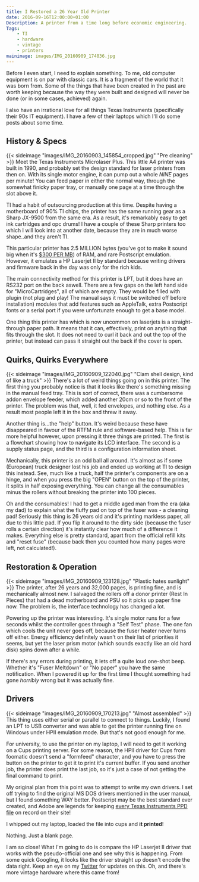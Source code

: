 ```yaml
---
title: I Restored a 26 Year Old Printer
date: 2016-09-16T12:00:00+01:00
Description: A printer from a time long before economic engineering.
Tags:
    - TI
    - hardware
    - vintage
    - printers
mainimage: images/IMG_20160909_174036.jpg
---
```


Before I even start, I need to explain something. To me, old computer equipment is on par with classic cars. It is a fragment of the world that it was born from. Some of the things that have been created in the past are worth keeping because the way they were built and designed will never be done (or in some cases, achieved) again.

I also have an irrational love for all things Texas Instruments (specifically their 90s IT equipment). I have a few of their laptops which I'll do some posts about some time.

## History & Specs

{{< sideimage "images/IMG_20160903_145854_cropped.jpg" "Pre cleaning" >}}
Meet the Texas Instruments Microlaser Plus. This little A4 printer was built in 1990, and probably set the design standard for laser printers from then on. With its single motor engine, it can pump out a whole *NINE* pages per minute! You can feed paper in either the normal way, through the somewhat finicky paper tray, or manually one page at a time through the slot above it.

TI had a habit of outsourcing production at this time. Despite having a motherboard of 90% TI chips, the printer has the same running gear as a Sharp JX-9500 from the same era. As a result, it's remarkably easy to get ink cartridges and opc drums! I have a couple of these Sharp printers too which I will look into at another date, because they are in much worse shape..and they aren't TI.

This particular printer has 2.5 MILLION bytes (you've got to make it sound big when it's [$300 PER MB](https://books.google.ie/books?id=wEufoGXlUxUC&pg=PT266&lpg=PT266&dq=sharp+printer+jx+95XX&source=bl&ots=ZaSQjJ07nb&sig=tv9TObzDqIOrqlDKvupZenRbh9Y&hl=en&sa=X&ved=0ahUKEwj1tvzbyJHPAhXJK8AKHdrVAtYQ6AEIKDAC#v=onepage&q=sharp%20printer%20jx%2095XX&f=false)) of RAM, and rare Postscript emulation. However, it emulates a HP Laserjet II by standard because writing drivers and firmware back in the day was only for the rich kids.

The main connectivity method for this printer is LPT, but it does have an RS232 port on the back aswell. There are a few gaps on the left hand side for "MicroCartridges", all of which are empty. They would be filled with plugin (not plug and play! The manual says it must be switched off before installation) modules that add features such as AppleTalk, extra Postscript fonts or a serial port if you were unfortunate enough to get a base model.

One thing this printer has which is now uncommon on laserjets is a straight-through paper path. It means that it can, effectively, print on anything that fits through the slot. It does not need to curl it back and out the top of the printer, but instead can pass it straight out the back if the cover is open.

## Quirks, Quirks Everywhere

{{< sideimage "images/IMG_20160909_122040.jpg" "Clam shell design, kind of like a truck" >}}
There's a lot of weird things going on in this printer. The first thing you probably notice is that it looks like there's something missing in the manual feed tray. This is sort of correct, there was a cumbersome addon envelope feeder, which added another 20cm or so to the front of the printer. The problem was that, well, it fed envelopes, and nothing else. As a result most people left it in the box and threw it away.

Another thing is...the "help" button. It's weird because these have disappeared in favour of the RTFM rule and software-based help. This is far more helpful however, upon pressing it three things are printed. The first is a flowchart showing how to navigate its LCD interface. The second is a supply status page, and the third is a configuration information sheet.

Mechanically, this printer is an odd ball all around. It's almost as if some (European) truck designer lost his job and ended up working at TI to design this instead. See, much like a truck, half the printer's components are on a hinge, and when you press the big "OPEN" button on the top of the printer, it splits in half exposing everything. You can change all the consumables minus the rollers without breaking the printer into 100 pieces.

Oh and the consumables! I had to get a middle aged man from the era (aka my dad) to explain what the fluffy pad on top of the fuser was - a cleaning pad! Seriously this thing is 26 years old and it's printing markless paper, all due to this little pad. If you flip it around to the dirty side (because the fuser rolls a certain direction) it's instantly clear how much of a difference it makes. Everything else is pretty standard, apart from the official refill kits and "reset fuse" (because back then you counted how many pages were left, not calculated!).

## Restoration & Operation

{{< sideimage "images/IMG_20160909_123128.jpg" "Plastic hates sunlight" >}}
The printer, after 26 years and 32,000 pages, is printing fine, and is mechanically almost new. I salvaged the rollers off a donor printer (Rest In Pieces) that had a dead motherboard and PSU so it picks up paper fine now. The problem is, the interface technology has changed a lot.

Powering up the printer was interesting. It's single motor runs for a few seconds whilst the controller goes through a "Self Test" phase. The one fan which cools the unit never goes off, because the fuser heater never turns off either. Energy efficiency definitely wasn't on their list of priorities it seems, but yet the laser prism motor (which sounds exactly like an old hard disk) spins down after a while.

If there's any errors during printing, it lets off a quite loud one-shot beep. Whether it's "Fuser Meltdown" or "No paper" you have the same notification. When I powered it up for the first time I thought something had gone *horribly* wrong but it was actually fine.

## Drivers

{{< sideimage "images/IMG_20160909_170213.jpg" "Almost assembled" >}}
This thing uses either serial or parallel to connect to things. Luckily, I found an LPT to USB converter and was able to get the printer running fine on Windows under HPII emulation mode. But that's not good enough for me.

For university, to use the printer on my laptop, I will need to get it working on a Cups printing server. For some reason, the HPII driver for Cups from foomatic doesn't send a "formfeed" character, and you have to press the button on the printer to get it to print it's current buffer. If you send another job, the printer does print the last job, so it's just a case of not getting the final command to print.

My original plan from this point was to attempt to write my own drivers. I set off trying to find the original MS DOS drivers mentioned in the user manual, but I found something WAY better. Postscript may be the best standard ever created, and Adobe are legends for keeping [every Texas Instruments PPD file](http://www.adobe.com/support/downloads/detail.jsp?ftpID=444) on record on their site!

I whipped out my laptop, loaded the file into cups and __it printed__!

Nothing. Just a blank page.

I am so close! What I'm going to do is compare the HP Laserjet II driver that works with the pseudo-official one and see why this is happening. From some quick Googling, it looks like the driver straight up doesn't encode the data right. Keep an eye on my [Twitter](https://twitter.com/m1cr0m4n) for updates on this. Oh, and there's more vintage hardware where this came from!

